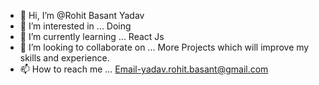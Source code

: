 - 👋 Hi, I’m @Rohit Basant Yadav
- 👀 I’m interested in ... Doing 
- 🌱 I’m currently learning ... React Js
- 💞️ I’m looking to collaborate on ... More Projects which will improve my skills and experience.
- 📫 How to reach me ... Email-yadav.rohit.basant@gmail.com

<!---
yadav-rohit-basant/yadav-rohit-basant is a ✨ special ✨ repository because its `README.md` (this file) appears on your GitHub profile.
You can click the Preview link to take a look at your changes.
--->
